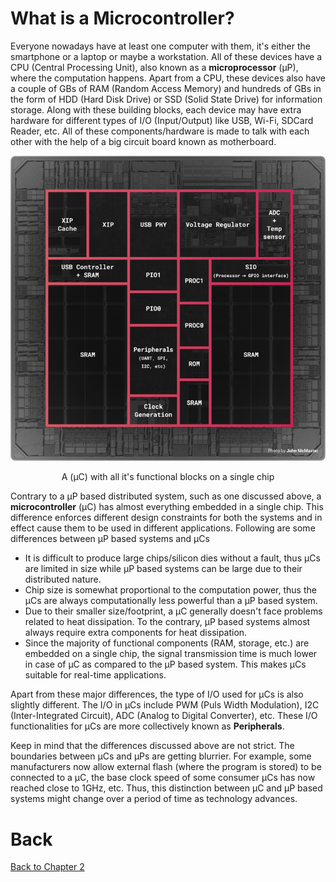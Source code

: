 # What is a Microcontroller?
Everyone nowadays have at least one computer with them, it's either the smartphone or a laptop or maybe a workstation. All of these devices have a CPU (Central Processing Unit), also known as a **microprocessor** (&mu;P), where the computation happens. Apart from a CPU, these devices also have a couple of GBs of RAM (Random Access Memory) and hundreds of GBs in the form of HDD (Hard Disk Drive) or SSD (Solid State Drive) for information storage. Along with these building blocks, each device may have extra hardware for different types of I/O (Input/Output) like USB, Wi-Fi, SDCard Reader, etc. All of these components/hardware is made to talk with each other with the help of a big circuit board known as motherboard.

<p align="center">
<img src="./figs/rp2040.png" />
</p>
<p align="center">
A (&mu;C) with all it's functional blocks on a single chip
</p>
                                                            
Contrary to a &mu;P based distributed system, such as one discussed above, a **microcontroller** (&mu;C) has almost everything embedded in a single chip. This difference enforces different design constraints for both the systems and in effect cause them to be used in different applications. Following are some differences between &mu;P based systems and &mu;Cs
- It is difficult to produce large chips/silicon dies without a fault, thus &mu;Cs are limited in size while &mu;P based systems can be large due to their distributed nature.
- Chip size is somewhat proportional to the computation power, thus the &mu;Cs are always computationally less powerful than a &mu;P based system.
- Due to their smaller size/footprint, a &mu;C generally doesn't face problems related to heat dissipation. To the contrary, &mu;P based systems almost always require extra components for heat dissipation.
- Since the majority of functional components (RAM, storage, etc.) are embedded on a single chip, the signal transmission time is much lower in case of &mu;C as compared to the &mu;P based system. This makes &mu;Cs suitable for real-time applications.

Apart from these major differences, the type of I/O used for &mu;Cs is also slightly different. The I/O in &mu;Cs include PWM (Puls Width Modulation), I2C (Inter-Integrated Circuit), ADC (Analog to Digital Converter), etc. These I/O functionalities for &mu;Cs are more collectively known as **Peripherals**.

Keep in mind that the differences discussed above are not strict. The boundaries between &mu;Cs and &mu;Ps are getting blurrier. For example, some manufacturers now allow external flash (where the program is stored) to be connected to a &mu;C, the base clock speed of some consumer &mu;Cs has now reached close to 1GHz, etc. Thus, this distinction between &mu;C and &mu;P based systems might change over a period of time as technology advances.

# Back 

[Back to Chapter 2](../preliminaries.md)

